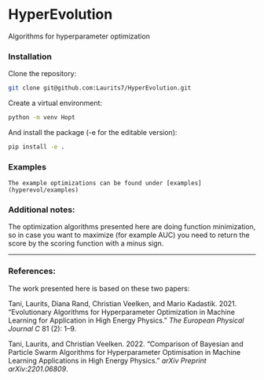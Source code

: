 # HyperEvolution
Algorithms for hyperparameter optimization


### Installation

Clone the repository:

```bash
git clone git@github.com:Laurits7/HyperEvolution.git
```

Create a virtual environment:
```bash
python -m venv Hopt
```

And install the package (-e for the editable version):

```bash
pip install -e .
```

### Examples
    The example optimizations can be found under [examples](hyperevol/examples)



### Additional notes:

The optimization algorithms presented here are doing function minimization, so in case you want to maximize (for example AUC) you need to return the score by the scoring function with a minus sign.


---

### References:

The work presented here is based on these two papers:

Tani, Laurits, Diana Rand, Christian Veelken, and Mario Kadastik. 2021.
“Evolutionary Algorithms for Hyperparameter Optimization in Machine
Learning for Application in High Energy Physics.” *The European Physical
Journal C* 81 (2): 1–9.

Tani, Laurits, and Christian Veelken. 2022. “Comparison of Bayesian and
Particle Swarm Algorithms for Hyperparameter Optimisation in Machine
Learning Applications in High Energy Physics.” *arXiv Preprint
arXiv:2201.06809*.
